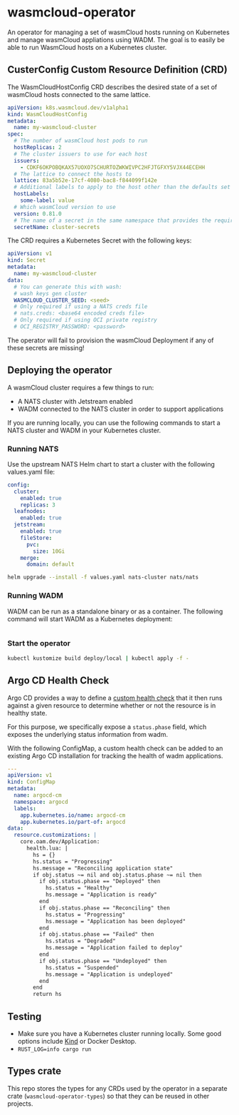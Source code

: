# wasmcloud-operator

An operator for managing a set of wasmCloud hosts running on Kubernetes and
manage wasmCloud appliations using WADM.
The goal is to easily be able to run WasmCloud hosts on a Kubernetes cluster.

## CusterConfig Custom Resource Definition (CRD)

The WasmCloudHostConfig CRD describes the desired state of a set of wasmCloud
hosts connected to the same lattice.

```yaml
apiVersion: k8s.wasmcloud.dev/v1alpha1
kind: WasmCloudHostConfig
metadata:
  name: my-wasmcloud-cluster
spec:
  # The number of wasmCloud host pods to run
  hostReplicas: 2
  # The cluster issuers to use for each host
  issuers:
    - CDKF6OKPOBQKAX57UOXO7SCHURTOZWKWIVPC2HFJTGFXY5VJX44ECEHH
  # The lattice to connect the hosts to
  lattice: 83a5b52e-17cf-4080-bac8-f844099f142e
  # Additional labels to apply to the host other than the defaults set in the operator
  hostLabels:
    some-label: value
  # Which wasmCloud version to use
  version: 0.81.0
  # The name of a secret in the same namespace that provides the required secrets.
  secretName: cluster-secrets
```

The CRD requires a Kubernetes Secret with the following keys:

```yaml
apiVersion: v1
kind: Secret
metadata:
  name: my-wasmcloud-cluster
data:
  # You can generate this with wash:
  # wash keys gen cluster
  WASMCLOUD_CLUSTER_SEED: <seed>
  # Only required if using a NATS creds file
  # nats.creds: <base64 encoded creds file>
  # Only required if using OCI private registry
  # OCI_REGISTRY_PASSWORD: <password>
```

The operator will fail to provision the wasmCloud Deployment if any of these
secrets are missing!

## Deploying the operator

A wasmCloud cluster requires a few things to run:

- A NATS cluster with Jetstream enabled
- WADM connected to the NATS cluster in order to support applications

If you are running locally, you can use the following commands to start a
NATS cluster and WADM in your Kubernetes cluster.

### Running NATS

Use the upstream NATS Helm chart to start a cluster with the following
values.yaml file:

```yaml
config:
  cluster:
    enabled: true
    replicas: 3
  leafnodes:
    enabled: true
  jetstream:
    enabled: true
    fileStore:
      pvc:
        size: 10Gi
    merge:
      domain: default
```

```sh
helm upgrade --install -f values.yaml nats-cluster nats/nats
```

### Running WADM

WADM can be run as a standalone binary or as a container. The following
command will start WADM as a Kubernetes deployment:

```sh
```

### Start the operator

```sh
kubectl kustomize build deploy/local | kubectl apply -f -
```

## Argo CD Health Check

Argo CD provides a way to define a [custom health
check](https://argo-cd.readthedocs.io/en/stable/operator-manual/health/#custom-health-checks)
that it then runs against a given resource to determine whether or not the
resource is in healthy state.

For this purpose, we specifically expose a `status.phase` field, which exposes
the underlying status information from wadm.

With the following ConfigMap, a custom health check can be added to an existing
Argo CD installation for tracking the health of wadm applications.

```yaml
---
apiVersion: v1
kind: ConfigMap
metadata:
  name: argocd-cm
  namespace: argocd
  labels:
    app.kubernetes.io/name: argocd-cm
    app.kubernetes.io/part-of: argocd
data:
  resource.customizations: |
    core.oam.dev/Application:
      health.lua: |
        hs = {}
        hs.status = "Progressing"
        hs.message = "Reconciling application state"
        if obj.status ~= nil and obj.status.phase ~= nil then
          if obj.status.phase == "Deployed" then
            hs.status = "Healthy"
            hs.message = "Application is ready"
          end
          if obj.status.phase == "Reconciling" then
            hs.status = "Progressing"
            hs.message = "Application has been deployed"
          end
          if obj.status.phase == "Failed" then
            hs.status = "Degraded"
            hs.message = "Application failed to deploy"
          end
          if obj.status.phase == "Undeployed" then
            hs.status = "Suspended"
            hs.message = "Application is undeployed"
          end
        end
        return hs
```

## Testing

- Make sure you have a Kubernetes cluster running locally. Some good options
  include [Kind](https://kind.sigs.k8s.io/) or Docker Desktop.
- `RUST_LOG=info cargo run`


## Types crate

This repo stores the types for any CRDs used by the operator in a separate
crate (`wasmcloud-operator-types`) so that they can be reused in other projects.
